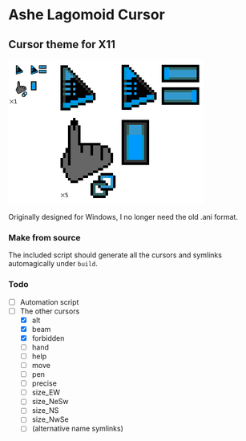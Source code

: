 # Ashe Lagomoid Cursor
## Cursor theme for X11

![static image of the cursors; default, background, link, watch](preview.png "Preview")

Originally designed for Windows, I no longer need the old .ani format.
### Make from source
The included script should generate all the cursors and symlinks automagically under `build`.
### Todo
- [ ] Automation script
- [ ] The other cursors
    - [x] alt
    - [x] beam
    - [x] forbidden
    - [ ] hand
    - [ ] help
    - [ ] move
    - [ ] pen
    - [ ] precise
    - [ ] size_EW
    - [ ] size_NeSw
    - [ ] size_NS
    - [ ] size_NwSe
    - [ ] (alternative name symlinks)

